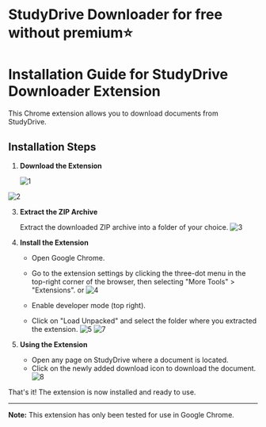 # StudyDrive Downloader for free without premium⭐
# Installation Guide for StudyDrive Downloader Extension

This Chrome extension allows you to download documents from StudyDrive.

## Installation Steps

1. **Download the Extension**

    ![1](https://github.com/Hamidchkms/StudyDrive-Downloader-Extension/assets/85966772/a2700f84-cd81-4e47-8b18-207d25fac2cc)
   
![2](https://github.com/Hamidchkms/StudyDrive-Downloader-Extension/assets/85966772/527ec4d1-90b2-4b9a-ae53-3df9c48c0833)


3. **Extract the ZIP Archive**


    Extract the downloaded ZIP archive into a folder of your choice.
![3](https://github.com/Hamidchkms/StudyDrive-Downloader-Extension/assets/85966772/1157cf2c-3d96-432e-b9ea-967745e21f3c)

4. **Install the Extension**

    - Open Google Chrome.
    - Go to the extension settings by clicking the three-dot menu in the top-right corner of the browser, then selecting "More Tools" > "Extensions". or ![4](https://github.com/Hamidchkms/StudyDrive-Downloader-Extension/assets/85966772/614fd76e-28d6-49e4-88c1-e4d956e4227a)

    - Enable developer mode (top right).
    - Click on "Load Unpacked" and select the folder where you extracted the extension.
![5](https://github.com/Hamidchkms/StudyDrive-Downloader-Extension/assets/85966772/05b39353-2380-4f89-8e96-706e6ff91d43)
![7](https://github.com/Hamidchkms/StudyDrive-Downloader-Extension/assets/85966772/bd577211-d9ff-4b37-adc8-1372fd8cd0a2)

5. **Using the Extension**

    - Open any page on StudyDrive where a document is located.
    - Click on the newly added download icon to download the document.
![8](https://github.com/Hamidchkms/StudyDrive-Downloader-Extension/assets/85966772/72cb1286-977a-44eb-99f9-9bd9b16cfd61)

That's it! The extension is now installed and ready to use.

---

**Note:** This extension has only been tested for use in Google Chrome.

